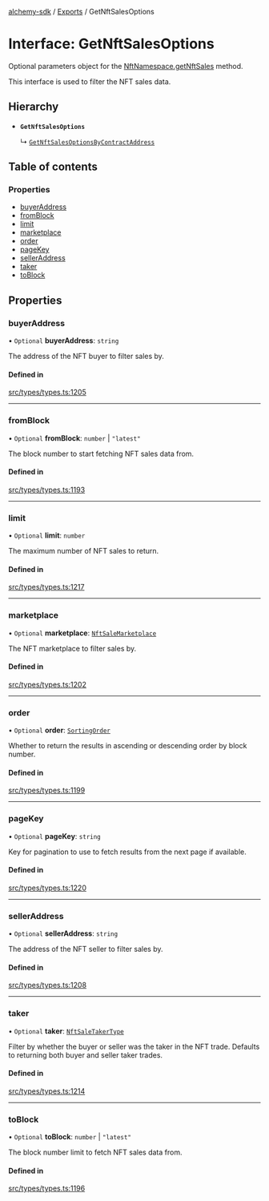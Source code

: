 [alchemy-sdk](../README.md) / [Exports](../modules.md) / GetNftSalesOptions

# Interface: GetNftSalesOptions

Optional parameters object for the [NftNamespace.getNftSales](../classes/NftNamespace.md#getnftsales) method.

This interface is used to filter the NFT sales data.

## Hierarchy

- **`GetNftSalesOptions`**

  ↳ [`GetNftSalesOptionsByContractAddress`](GetNftSalesOptionsByContractAddress.md)

## Table of contents

### Properties

- [buyerAddress](GetNftSalesOptions.md#buyeraddress)
- [fromBlock](GetNftSalesOptions.md#fromblock)
- [limit](GetNftSalesOptions.md#limit)
- [marketplace](GetNftSalesOptions.md#marketplace)
- [order](GetNftSalesOptions.md#order)
- [pageKey](GetNftSalesOptions.md#pagekey)
- [sellerAddress](GetNftSalesOptions.md#selleraddress)
- [taker](GetNftSalesOptions.md#taker)
- [toBlock](GetNftSalesOptions.md#toblock)

## Properties

### buyerAddress

• `Optional` **buyerAddress**: `string`

The address of the NFT buyer to filter sales by.

#### Defined in

[src/types/types.ts:1205](https://github.com/alchemyplatform/alchemy-sdk-js/blob/4483414/src/types/types.ts#L1205)

___

### fromBlock

• `Optional` **fromBlock**: `number` \| ``"latest"``

The block number to start fetching NFT sales data from.

#### Defined in

[src/types/types.ts:1193](https://github.com/alchemyplatform/alchemy-sdk-js/blob/4483414/src/types/types.ts#L1193)

___

### limit

• `Optional` **limit**: `number`

The maximum number of NFT sales to return.

#### Defined in

[src/types/types.ts:1217](https://github.com/alchemyplatform/alchemy-sdk-js/blob/4483414/src/types/types.ts#L1217)

___

### marketplace

• `Optional` **marketplace**: [`NftSaleMarketplace`](../enums/NftSaleMarketplace.md)

The NFT marketplace to filter sales by.

#### Defined in

[src/types/types.ts:1202](https://github.com/alchemyplatform/alchemy-sdk-js/blob/4483414/src/types/types.ts#L1202)

___

### order

• `Optional` **order**: [`SortingOrder`](../enums/SortingOrder.md)

Whether to return the results in ascending or descending order by block number.

#### Defined in

[src/types/types.ts:1199](https://github.com/alchemyplatform/alchemy-sdk-js/blob/4483414/src/types/types.ts#L1199)

___

### pageKey

• `Optional` **pageKey**: `string`

Key for pagination to use to fetch results from the next page if available.

#### Defined in

[src/types/types.ts:1220](https://github.com/alchemyplatform/alchemy-sdk-js/blob/4483414/src/types/types.ts#L1220)

___

### sellerAddress

• `Optional` **sellerAddress**: `string`

The address of the NFT seller to filter sales by.

#### Defined in

[src/types/types.ts:1208](https://github.com/alchemyplatform/alchemy-sdk-js/blob/4483414/src/types/types.ts#L1208)

___

### taker

• `Optional` **taker**: [`NftSaleTakerType`](../enums/NftSaleTakerType.md)

Filter by whether the buyer or seller was the taker in the NFT trade.
Defaults to returning both buyer and seller taker trades.

#### Defined in

[src/types/types.ts:1214](https://github.com/alchemyplatform/alchemy-sdk-js/blob/4483414/src/types/types.ts#L1214)

___

### toBlock

• `Optional` **toBlock**: `number` \| ``"latest"``

The block number limit to fetch NFT sales data from.

#### Defined in

[src/types/types.ts:1196](https://github.com/alchemyplatform/alchemy-sdk-js/blob/4483414/src/types/types.ts#L1196)
